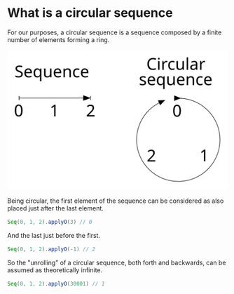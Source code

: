 # What is a circular sequence

For our purposes, a circular sequence is a sequence composed by a finite number of elements forming a ring.

![circular](circular_plain.svg)

Being circular, the first element of the sequence can be considered as also placed just after the last element.

```scala
Seq(0, 1, 2).applyO(3) // 0
```

And the last just before the first.

```scala
Seq(0, 1, 2).applyO(-1) // 2
```

So the "unrolling" of a circular sequence, both forth and backwards, can be assumed as theoretically infinite.

```scala
Seq(0, 1, 2).applyO(30001) // 1
```
